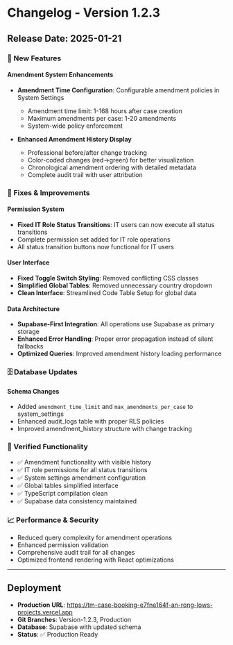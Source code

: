 # Changelog - Version 1.2.3

## Release Date: 2025-01-21

### 🚀 New Features

#### Amendment System Enhancements
- **Amendment Time Configuration**: Configurable amendment policies in System Settings
  - Amendment time limit: 1-168 hours after case creation
  - Maximum amendments per case: 1-20 amendments
  - System-wide policy enforcement

- **Enhanced Amendment History Display**
  - Professional before/after change tracking
  - Color-coded changes (red→green) for better visualization
  - Chronological amendment ordering with detailed metadata
  - Complete audit trail with user attribution

### 🔧 Fixes & Improvements

#### Permission System
- **Fixed IT Role Status Transitions**: IT users can now execute all status transitions
- Complete permission set added for IT role operations
- All status transition buttons now functional for IT users

#### User Interface
- **Fixed Toggle Switch Styling**: Removed conflicting CSS classes
- **Simplified Global Tables**: Removed unnecessary country dropdown
- **Clean Interface**: Streamlined Code Table Setup for global data

#### Data Architecture
- **Supabase-First Integration**: All operations use Supabase as primary storage
- **Enhanced Error Handling**: Proper error propagation instead of silent fallbacks
- **Optimized Queries**: Improved amendment history loading performance

### 🗄️ Database Updates

#### Schema Changes
- Added `amendment_time_limit` and `max_amendments_per_case` to system_settings
- Enhanced audit_logs table with proper RLS policies
- Improved amendment_history structure with change tracking

### 🧪 Verified Functionality
- ✅ Amendment functionality with visible history
- ✅ IT role permissions for all status transitions  
- ✅ System settings amendment configuration
- ✅ Global tables simplified interface
- ✅ TypeScript compilation clean
- ✅ Supabase data consistency maintained

### 📈 Performance & Security
- Reduced query complexity for amendment operations
- Enhanced permission validation
- Comprehensive audit trail for all changes
- Optimized frontend rendering with React optimizations

---

## Deployment
- **Production URL**: https://tm-case-booking-e7fne164f-an-rong-lows-projects.vercel.app
- **Git Branches**: Version-1.2.3, Production
- **Database**: Supabase with updated schema
- **Status**: ✅ Production Ready